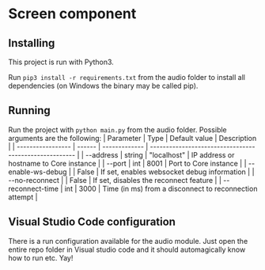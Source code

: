 # Screen component

## Installing
This project is run with Python3.

Run ```pip3 install -r requirements.txt``` from the audio folder to install all dependencies (on Windows the binary may be called pip).

## Running
Run the project with ```python main.py``` from the audio folder. Possible arguments are the following:
| Parameter         | Type   | Default value | Description                                            |
| ----------------- | ------ | ------------- | ------------------------------------------------------ |
| --address         | string | "localhost"   | IP address or hostname to Core instance                |
| --port            | int    | 8001          | Port to Core instance                                  |
| --enable-ws-debug |        | False         | If set, enables websocket debug information            |
| --no-reconnect    |        | False         | If set, disables the reconnect feature                 |
| --reconnect-time  | int    | 3000          | Time (in ms) from a disconnect to reconnection attempt |


## Visual Studio Code configuration
There is a run configuration available for the audio module. Just open the entire repo folder in Visual studio code and
it should automagically know how to run etc. Yay!
